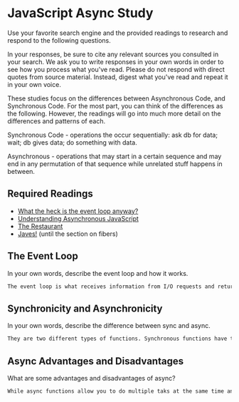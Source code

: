 # JavaScript Async Study

Use your favorite search engine and the provided readings to research and
respond to the following questions.

In your responses, be sure to cite any relevant sources you consulted in your
search. We ask you to write responses in your own words in order to see how you
process what you've read. Please do not respond with direct quotes from source
material. Instead, digest what you've read and repeat it in your own voice.

These studies focus on the differences between Asynchronous Code, and
Synchronous Code. For the most part, you can think of the differences as the
following. However, the readings will go into much more detail on the
differences and patterns of each.

Synchronous Code - operations the occur sequentially: ask db for data; wait; db gives data; do something with data.

Asynchronous - operations that may start in a certain sequence and may end in any permutation of that sequence while unrelated stuff happens in between.

## Required Readings

-   [What the heck is the event loop anyway?](https://www.youtube.com/watch?v=8aGhZQkoFbQ)
-   [Understanding Asynchronous JavaScript](https://www.youtube.com/watch?v=vMfg0xGjcOI)
-   [The Restaurant](https://www.codeschool.com/blog/2014/10/30/understanding-node-js/)
-   [Javes!](https://www.discovermeteor.com/blog/understanding-sync-async-javascript-node/) (until the section on fibers)

## The Event Loop

In your own words, describe the event loop and how it works.

```md
The event loop is what receives information from I/O requests and return events to invoke callback functions.
```

## Synchronicity and Asynchronicity

In your own words, describe the difference between sync and async.

```md
They are two different types of functions. Synchronous functions have to finish before a different taks is iniciated. Asynchronous functions can be "put on pause", while they what on a different, third-part information return.
```

## Async Advantages and Disadvantages

What are some advantages and disadvantages of async?

```md
While async functions allow you to do multiple taks at the same time and wait on those tasks return to execute the function, they invoke a lot of callbacks and can get confusing to write or undestand.
```
